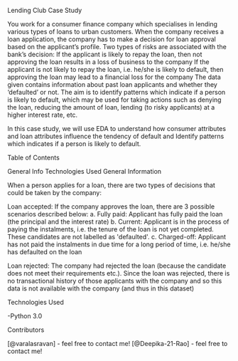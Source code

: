 Lending Club Case Study

You work for a consumer finance company which specialises in lending various types of loans to urban customers. When the company receives a loan application, the company has to make a decision for loan approval based on the applicant’s profile. Two types of risks are associated with the bank’s decision: If the applicant is likely to repay the loan, then not approving the loan results in a loss of business to the company If the applicant is not likely to repay the loan, i.e. he/she is likely to default, then approving the loan may lead to a financial loss for the company
The data given contains information about past loan applicants and whether they ‘defaulted’ or not. The aim is to identify patterns which indicate if a person is likely to default, which may be used for taking actions such as denying the loan, reducing the amount of loan, lending (to risky applicants) at a higher interest rate, etc.

In this case study, we will use EDA to understand how consumer attributes and loan attributes influence the tendency of default and Identify patterns which indicates if a person is likely to default.

Table of Contents

General Info
Technologies Used
General Information

When a person applies for a loan, there are two types of decisions that could be taken by the company:

Loan accepted: If the company approves the loan, there are 3 possible scenarios described below: a. Fully paid: Applicant has fully paid the loan (the principal and the interest rate) b. Current: Applicant is in the process of paying the instalments, i.e. the tenure of the loan is not yet completed. These candidates are not labelled as 'defaulted'. c. Charged-off: Applicant has not paid the instalments in due time for a long period of time, i.e. he/she has defaulted on the loan

Loan rejected: The company had rejected the loan (because the candidate does not meet their requirements etc.). Since the loan was rejected, there is no transactional history of those applicants with the company and so this data is not available with the company (and thus in this dataset)

Technologies Used

-Python 3.0

Contributors

[@varalasravan] - feel free to contact me! [@Deepika-21-Rao] - feel free to contact me!
